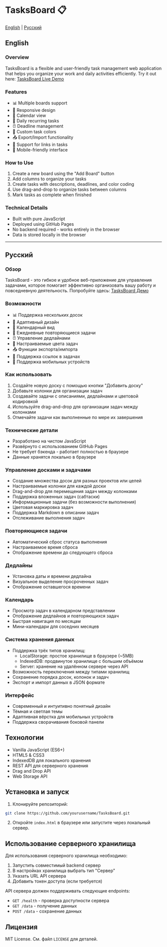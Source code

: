 # TasksBoard 📋

[English](#english) | [Русский](#русский)

## English

### Overview
TasksBoard is a flexible and user-friendly task management web application that helps you organize your work and daily activities efficiently. Try it out here: [TasksBoard Live Demo](https://virusalex.github.io/TasksBoard/)

### Features
- 📊 Multiple boards support
- 📱 Responsive design
- 📅 Calendar view
- 🔄 Daily recurring tasks
- ⏰ Deadline management
- 🎨 Custom task colors
- 📤 Export/Import functionality
- 🔗 Support for links in tasks
- 📱 Mobile-friendly interface

### How to Use
1. Create a new board using the "Add Board" button
2. Add columns to organize your tasks
3. Create tasks with descriptions, deadlines, and color coding
4. Use drag-and-drop to organize tasks between columns
5. Mark tasks as complete when finished

### Technical Details
- Built with pure JavaScript
- Deployed using GitHub Pages
- No backend required - works entirely in the browser
- Data is stored locally in the browser

---

## Русский

### Обзор
TasksBoard - это гибкое и удобное веб-приложение для управления задачами, которое помогает эффективно организовать вашу работу и повседневную деятельность. Попробуйте здесь: [TasksBoard Демо](https://virusalex.github.io/TasksBoard/)

### Возможности
- 📊 Поддержка нескольких досок
- 📱 Адаптивный дизайн
- 📅 Календарный вид
- 🔄 Ежедневные повторяющиеся задачи
- ⏰ Управление дедлайнами
- 🎨 Настраиваемые цвета задач
- 📤 Функции экспорта/импорта
- 🔗 Поддержка ссылок в задачах
- 📱 Поддержка мобильных устройств

### Как использовать
1. Создайте новую доску с помощью кнопки "Добавить доску"
2. Добавьте колонки для организации задач
3. Создавайте задачи с описаниями, дедлайнами и цветовой кодировкой
4. Используйте drag-and-drop для организации задач между колонками
5. Отмечайте задачи как выполненные по мере их завершения

### Технические детали
- Разработано на чистом JavaScript
- Развёрнуто с использованием GitHub Pages
- Не требует бэкенда - работает полностью в браузере
- Данные хранятся локально в браузере

### Управление досками и задачами
- Создание множества досок для разных проектов или целей
- Настраиваемые колонки для каждой доски
- Drag-and-drop для перемещения задач между колонками
- Поддержка вложенных задач (сабтаски)
- Информационные задачи (без возможности выполнения)
- Цветовая маркировка задач
- Поддержка Markdown в описании задач
- Отслеживание выполнения задач

### Повторяющиеся задачи
- Автоматический сброс статуса выполнения
- Настраиваемое время сброса
- Отображение времени до следующего сброса

### Дедлайны
- Установка даты и времени дедлайна
- Визуальное выделение просроченных задач
- Отображение оставшегося времени

### Календарь
- Просмотр задач в календарном представлении
- Отображение дедлайнов и повторяющихся задач
- Быстрая навигация по месяцам
- Мини-календари для соседних месяцев

### Система хранения данных
- Поддержка трёх типов хранилищ:
  - LocalStorage: простое хранилище в браузере (~5MB)
  - IndexedDB: продвинутое хранилище с большим объёмом
  - Server: хранение на удалённом сервере через API
- Возможность переключения между типами хранилищ
- Сохранение порядка досок, колонок и задач
- Экспорт и импорт данных в JSON формате

### Интерфейс
- Современный и интуитивно понятный дизайн
- Тёмная и светлая темы
- Адаптивная вёрстка для мобильных устройств
- Поддержка сворачивания боковой панели

## Технологии
- Vanilla JavaScript (ES6+)
- HTML5 & CSS3
- IndexedDB для локального хранения
- REST API для серверного хранения
- Drag and Drop API
- Web Storage API

## Установка и запуск

1. Клонируйте репозиторий:
```bash
git clone https://github.com/yourusername/TasksBoard.git
```

2. Откройте `index.html` в браузере или запустите через локальный сервер.

## Использование серверного хранилища

Для использования серверного хранилища необходимо:

1. Запустить совместимый backend сервер
2. В настройках хранилища выбрать тип "Сервер"
3. Указать URL API сервера
4. Добавить токен доступа (если требуется)

API сервера должен поддерживать следующие endpoints:
- `GET /health` - проверка доступности сервера
- `GET /data` - получение данных
- `POST /data` - сохранение данных

## Лицензия

MIT License. См. файл `LICENSE` для деталей. 